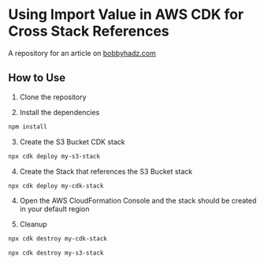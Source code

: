# Using Import Value in AWS CDK for Cross Stack References

A repository for an article on
[bobbyhadz.com](https://bobbyhadz.com/blog/import-value-aws-cdk-cross-stack)

## How to Use

1. Clone the repository

2. Install the dependencies

```bash
npm install
```

3. Create the S3 Bucket CDK stack

```bash
npx cdk deploy my-s3-stack
```

4. Create the Stack that references the S3 Bucket stack

```bash
npx cdk deploy my-cdk-stack
```

4. Open the AWS CloudFormation Console and the stack should be created in your
   default region

5. Cleanup

```bash
npx cdk destroy my-cdk-stack

npx cdk destroy my-s3-stack
```
